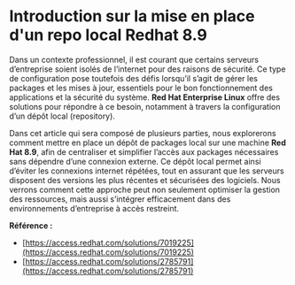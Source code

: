 # Introduction sur la mise en place d'un repo local Redhat 8.9

Dans un contexte professionnel, il est courant que certains serveurs d’entreprise soient isolés de l’internet pour des raisons de sécurité. Ce type de configuration pose toutefois des défis lorsqu’il s’agit de gérer les packages et les mises à jour, essentiels pour le bon fonctionnement des applications et la sécurité du système. **Red Hat Enterprise Linux** offre des solutions pour répondre à ce besoin, notamment à travers la configuration d’un dépôt local (repository).

Dans cet article qui sera composé de plusieurs parties, nous explorerons comment mettre en place un dépôt de packages local sur une machine **Red Hat 8.9**, afin de centraliser et simplifier l’accès aux packages nécessaires sans dépendre d’une connexion externe. Ce dépôt local permet ainsi d’éviter les connexions internet répétées, tout en assurant que les serveurs disposent des versions les plus récentes et sécurisées des logiciels. Nous verrons comment cette approche peut non seulement optimiser la gestion des ressources, mais aussi s’intégrer efficacement dans des environnements d’entreprise à accès restreint.

**Référence :**
- [https://access.redhat.com/solutions/7019225](https://access.redhat.com/solutions/7019225)
- [https://access.redhat.com/solutions/2785791](https://access.redhat.com/solutions/2785791)